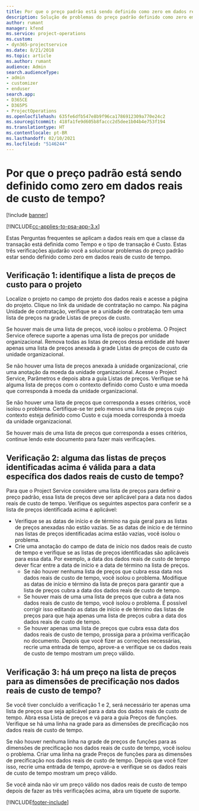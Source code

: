 ```yaml
---
title: Por que o preço padrão está sendo definido como zero em dados reais de custo de tempo?
description: Solução de problemas do preço padrão definido como zero em dados reais de custo de tempo.
author: rumant
manager: kfend
ms.service: project-operations
ms.custom:
- dyn365-projectservice
ms.date: 8/21/2018
ms.topic: article
ms.author: rumant
audience: Admin
search.audienceType:
- admin
- customizer
- enduser
search.app:
- D365CE
- D365PS
- ProjectOperations
ms.openlocfilehash: 635fe6dfb547e8b9f96ca1786912309a770e24c2
ms.sourcegitcommit: 418fa1fe9d605b8faccc2d5dee1b04b4e753f194
ms.translationtype: HT
ms.contentlocale: pt-BR
ms.lasthandoff: 02/10/2021
ms.locfileid: "5146244"
---
```

# <a name="why-is-the-price-defaulting-to-zero-on-time-cost-actuals"></a>Por que o preço padrão está sendo definido como zero em dados reais de custo de tempo?

[!include [banner](../includes/psa-now-project-operations.md)]

[!INCLUDE[cc-applies-to-psa-app-3.x](../includes/cc-applies-to-psa-app-3x.md)]

Estas Perguntas frequentes se aplicam a dados reais em que a classe da transação está definida como Tempo e o tipo de transação é Custo. Estas três verificações ajudarão você a solucionar problemas do preço padrão estar sendo definido como zero em dados reais de custo de tempo.
 
## <a name="check-1-identify-the-cost-price-list-for-the-project"></a>Verificação 1: identifique a lista de preços de custo para o projeto

Localize o projeto no campo de projeto dos dados reais e acesse a página do projeto. Clique no link da unidade de contratação no campo. Na página Unidade de contratação, verifique se a unidade de contratação tem uma lista de preços na grade Listas de preços de custo.

Se houver mais de uma lista de preços, você isolou o problema. O Project Service oferece suporte a apenas uma lista de preços por unidade organizacional. Remova todas as listas de preços dessa entidade até haver apenas uma lista de preços anexada à grade Listas de preços de custo da unidade organizacional.

Se não houver uma lista de preços anexada à unidade organizacional, crie uma anotação da moeda da unidade organizacional. Acesse o Project Service, Parâmetros e depois abra a guia Listas de preços. Verifique se há alguma lista de preços com o contexto definido como Custo e uma moeda que corresponda à moeda da unidade organizacional.
 
Se não houver uma lista de preços que corresponda a esses critérios, você isolou o problema. Certifique-se ter pelo menos uma lista de preços cujo contexto esteja definido como Custo e cuja moeda corresponda à moeda da unidade organizacional.

Se houver mais de uma lista de preços que corresponda a esses critérios, continue lendo este documento para fazer mais verificações.

## <a name="check-2-are-any-of-the-price-lists-identified-above-valid-for-the-specific-date-of-the-time-cost-actual"></a>Verificação 2: alguma das listas de preços identificadas acima é válida para a data específica dos dados reais de custo de tempo?

Para que o Project Service considere uma lista de preços para definir o preço padrão, essa lista de preços deve ser aplicável para a data nos dados reais de custo de tempo. Verifique os seguintes aspectos para conferir se a lista de preços identificada acima é aplicável:

- Verifique se as datas de início e de término na guia geral para as listas de preços anexadas não estão vazias. Se as datas de início e de término nas listas de preços identificadas acima estão vazias, você isolou o problema. 
- Crie uma anotação do campo de data de início nos dados reais de custo de tempo e verifique se as listas de preços identificadas são aplicáveis para essa data. Por exemplo, a data dos dados reais de custo de tempo dever ficar entre a data de início e a data de término na lista de preços. 
    - Se não houver nenhuma lista de preços que cubra essa data nos dados reais de custo de tempo, você isolou o problema. Modifique as datas de início e término da lista de preços para garantir que a lista de preços cubra a data dos dados reais de custo de tempo. 
    - Se houver mais de uma uma lista de preços que cubra a data nos dados reais de custo de tempo, você isolou o problema. É possível corrigir isso editando as datas de início e de término das listas de preços para que haja apenas uma lista de preços cubra a data dos dados reais de custo de tempo. 
    - Se houver apenas uma lista de preços que cubra essa data dos dados reais de custo de tempo, prossiga para a próxima verificação no documento.
Depois que você fizer as correções necessárias, recrie uma entrada de tempo, aprove-a e verifique se os dados reais de custo de tempo mostram um preço válido.

## <a name="check-3-is-there-a-price-in-the-price-list-for-the-pricing-dimensions-on-the-time-cost-actual"></a>Verificação 3: há um preço na lista de preços para as dimensões de precificação nos dados reais de custo de tempo?

Se você tiver concluído a verificação 1 e 2, será necessário ter apenas uma lista de preços que seja aplicável para a data dos dados reais de custo de tempo. Abra essa Lista de preços e vá para a guia Preços de funções. Verifique se há uma linha na grade para as dimensões de precificação nos dados reais de custo de tempo.

Se não houver nenhuma linha na grade de preços de funções para as dimensões de precificação nos dados reais de custo de tempo, você isolou o problema. Criar uma linha na grade Preços de funções para as dimensões de precificação nos dados reais de custo de tempo. Depois que você fizer isso, recrie uma entrada de tempo, aprove-a e verifique se os dados reais de custo de tempo mostram um preço válido.
 
Se você ainda não vir um preço válido nos dados reais de custo de tempo depois de fazer as três verificações acima, abra um tíquete de suporte.





[!INCLUDE[footer-include](../includes/footer-banner.md)]